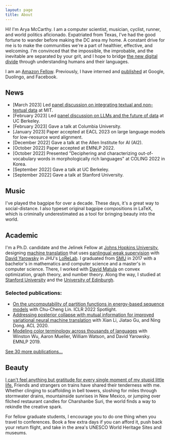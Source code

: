 ```yaml
---
layout: page
title: About
---
```



Hi! I'm Arya McCarthy. I am a computer scientist, musician, cyclist, runner, and world politics aficionado. Expatriated from Texas, I've had the good fortune to wander before making the DC area my home. A constant drive for me is to make the communities we're a part of healthier, effective, and welcoming. I'm convinced that the impossible, the improbable, and the inevitable are separated by your grit, and I hope to bridge [the new digital divide](https://hilltopicssmu.wordpress.com/2017/04/08/the-new-digital-divide-language-is-the-impediment-to-information-access/) through understanding humans and their languages.

I am an [Amazon Fellow](https://ai2ai.engineering.jhu.edu/2022-2023-ai2ai-fellows/). Previously, I have interned and [published][1] at Google, Duolingo, and Facebook.

## News

- [March 2023] Led [panel discussion on integrating textual and non-textual data](https://cassandra.cs.jhu.edu/roundtables/mit/) at MIT.
- [February 2023] Led [panel discussion on LLMs and the future of data](https://cassandra.cs.jhu.edu/roundtables/berkeley/) at UC Berkeley.
- [February 2023] Gave a talk at Columbia University.
- [January 2023] Paper accepted at EACL 2023 on large language models for low-reosurce word alignment.
- [December 2022] Gave a talk at the Allen Institute for AI (AI2).
- [October 2022] Paper accepted at EMNLP 2022.
- [October 2022] Presented "Deciphering and characterizing out-of-vocabulary words in morphologically rich languages" at COLING 2022 in Korea.
- [September 2022] Gave a talk at UC Berkeley.
- [September 2022] Gave a talk at Stanford University.

## Music

I've played the bagpipe for over a decade. These days, it's a great way to social-distance. I also typeset original bagpipe compositions in LaTeX, which is criminally underestimated as a tool for bringing beauty into the world.

## Academic

I'm a Ph.D. candidate and the Jelinek Fellow at [Johns Hopkins University](https://www.jhu.edu), designing [machine translation](https://en.wikipedia.org/wiki/Machine_translation) that uses [panlingual weak supervision](https://aclanthology.org/2020.lrec-1.352/) with [David Yarowsky](https://www.cs.jhu.edu/faculty/david-yarowsky/) in JHU's [LoReLab](https://www.cs.jhu.edu/~arya/yarowsky-lab/). 
I graduated from [SMU](https://en.wikipedia.org/wiki/Southern_Methodist_University) in 2017 with a bachelor's in mathematics and computer science and a master's in computer science. There, I worked with [David Matula](http://lyle.smu.edu/~matula/) on convex optimization, graph theory, and number theory.
Along the way, I studied at [Stanford University](https://www.stanford.edu) and the [University of Edinburgh](https://www.ed.ac.uk).

### Selected publications:

* [On the uncomputability of partition functions in energy-based sequence models](https://openreview.net/forum?id=SsPCtEY6yCl) with Chu-Cheng Lin. ICLR 2022 Spotlight.
* [Addressing posterior collapse with mutual information for improved variational neural machine translation](http://dx.doi.org/10.18653/v1/2020.acl-main.753) with Xian Li, Jiatao Gu, and Ning Dong. ACL 2020.
* [Modeling color terminology across thousands of languages](http://dx.doi.org/10.18653/v1/D19-1229) with Winston Wu, Aaron Mueller, William Watson, and David Yarowsky. EMNLP 2019.

[See 30 more publications...](publications)

## Beauty

[I can't feel anything but gratitude for every single moment of my stupid little life.](http://philhaverstick.com/8-09-02.html) Friends and strangers on trains have shared their tenderness with me. Whether clinging to scaffolding in bell towers, sloshing for miles through stormwater drains, mountainside sunrises in New Mexico, or jumping over filched restaurant candles for Charshanbe Suri, the world finds a way to rekindle the creative spark.

For fellow graduate students, I encourage you to do one thing when you travel to conferences. Book a few extra days if you can afford it, push back your return flight, and take in the area's UNESCO World Heritage Sites and museums.

[1]: https://scholar.google.com/citations?user=erysFsoAAAAJ&hl=en&oi=ao
